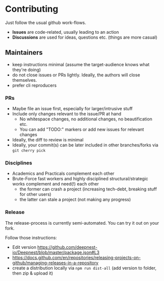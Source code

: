 # Contributing

Just follow the usual github work-flows.

- **Issues** are code-related, usually leading to an action
- **Discussions** are used for ideas, questions etc. (things are more casual)

## Maintainers

- keep instructions minimal (assume the target-audience knows what they're doing)
- do not close issues or PRs lightly. Ideally, the authors will close themselves.
- prefer cli reproducers

### PRs

* Maybe file an issue first, especially for larger/intrusive stuff
* Include only changes relevant to the issue/PR at hand
  * No whitespace changes, no additional changes, no beautification etc.
  * You can add "TODO:" markers or add new issues for relevant changes
* Ideally, the diff to review is minimal  
* Ideally, your commit(s) can be later included in other branches/forks via `git cherry pick`

### Disciplines

* Academics and Practicals complement each other
* Brute-Force fast workers and highly disciplined structural/strategic works complement and need(!) each other
  * the former can crash a project (increasing tech-debt, breaking stuff for other users)
  * the latter can stale a project (not making any progress)

### Release

The release-process is currently semi-automated. You can try it out on your fork.

Follow those instructions:

- Edit version https://github.com/deepnest-io/Deepnest/blob/master/package.json#L3
- https://docs.github.com/en/repositories/releasing-projects-on-github/managing-releases-in-a-repository
- create a distribution locally via `npm run dist-all` (add version to folder, then zip & upload it)

